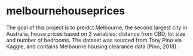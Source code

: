 # melbournehouseprices

The goal of this project is to preidct Melbourne, the second largest city in Australia, house prices based on 3
variables; distance from CBD, lot size and number of bedrooms. The dataset was sourced from Tony Pino via
Kaggle, and contains Melbourne housing clearance data (Pino, 2018).
